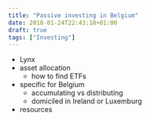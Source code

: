 ```yaml
---
title: "Passive investing in Belgium"
date: 2018-01-24T22:43:18+01:00
draft: true
tags: ["Investing"]
---
```


- Lynx
- asset allocation
  - how to find ETFs
- specific for Belgium
  - accumulating vs distributing
  - domiciled in Ireland or Luxemburg
- resources
